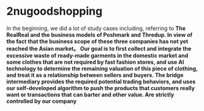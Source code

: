 # 2nugoodshopping
In the beginning, we did a lot of study cases including, referring to <b>The RealReal<b> and the business models of <b>Poshmark<b> and <b>Thredup<b>. In view of the fact that the business scope of these three companies has not yet reached the <b>Asian market<b>。
Our goal is to first collect and integrate the excessive waste of ready-made garments in the domestic market and some clothes that are not required by fast fashion stores, and use AI technology to determine the remaining valuation of this piece of clothing, and treat it as a relationship between sellers and buyers. The bridge intermediary provides the required potential trading behaviors, and uses our self-developed algorithm to push the products that customers really want or transactions that can barter and other value.
Are strictly controlled by our company